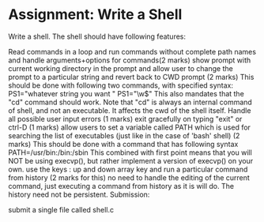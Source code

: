# Assignment: Write a Shell

Write a shell. The shell should have following features:

Read commands in a loop and run commands without complete path names and handle arguments+options for commands(2 marks)
show prompt with current working directory in the prompt and allow user to change the prompt to a particular string and revert back to CWD prompt (2 marks)
This should be done with following two commands, with specified syntax:
PS1="whatever string you want "
PS1="\w$"
This also mandates that the "cd" command should work. Note that "cd" is always an internal command of shell, and not an executable. It affects the cwd of the shell itself.
Handle all possible user input errors  (1 marks)
exit gracefully on typing "exit" or ctrl-D  (1 marks)
allow users to set a variable called PATH which is used for searching the list of executables (just like in the case of 'bash' shell)   (2 marks)
This should be done with a command that has following syntax
PATH=/usr/bin:/bin:/sbin
This combined with first point means that you will NOT be using execvp(), but rather implement a version of execvp() on your own.
use the keys : up and down array key and run a particular command from history (2 marks for this)
no need to handle the editing of the current command, just executing a command from history as it is will do.
The history need not be persistent.
Submission:

submit a single file called shell.c
